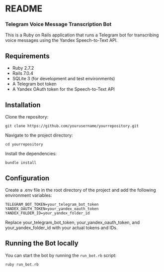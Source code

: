 # README

### Telegram Voice Message Transcription Bot
This is a Ruby on Rails application that runs a Telegram bot for transcribing voice messages using the Yandex Speech-to-Text API.

## Requirements
* Ruby 2.7.2
* Rails 7.0.4
* SQLite 3 (for development and test environments)
* A Telegram bot token
* A Yandex OAuth token for the Speech-to-Text API

## Installation
Clone the repository:

`git clone https://github.com/yourusername/yourrepository.git`

Navigate to the project directory:

`cd yourrepository`

Install the dependencies:

`bundle install`


## Configuration
Create a .env file in the root directory of the project and add the following environment variables:

`TELEGRAM_BOT_TOKEN=your_telegram_bot_token`
`YANDEX_OAUTH_TOKEN=your_yandex_oauth_token`
`YANDEX_FOLDER_ID=your_yandex_folder_id`

Replace your_telegram_bot_token, your_yandex_oauth_token, and your_yandex_folder_id with your actual tokens and IDs.

## Running the Bot locally

You can start the bot by running the `run_bot.rb` script:

`ruby run_bot.rb`
